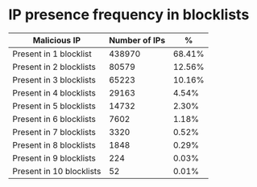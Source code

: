 # IP presence frequency in blocklists
| Malicious IP | Number of IPs | % |
|----|----|----|
| Present in 1 blocklist | 438970 | 68.41% |
| Present in 2 blocklists | 80579 | 12.56% |
| Present in 3 blocklists | 65223 | 10.16% |
| Present in 4 blocklists | 29163 | 4.54% |
| Present in 5 blocklists | 14732 | 2.30% |
| Present in 6 blocklists | 7602 | 1.18% |
| Present in 7 blocklists | 3320 | 0.52% |
| Present in 8 blocklists | 1848 | 0.29% |
| Present in 9 blocklists | 224 | 0.03% |
| Present in 10 blocklists | 52 | 0.01% |
